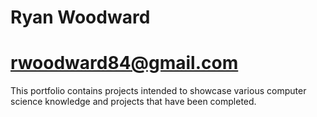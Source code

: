 # Ryan Woodward
# rwoodward84@gmail.com

This portfolio contains projects intended to showcase various computer science knowledge
and projects that have been completed.
